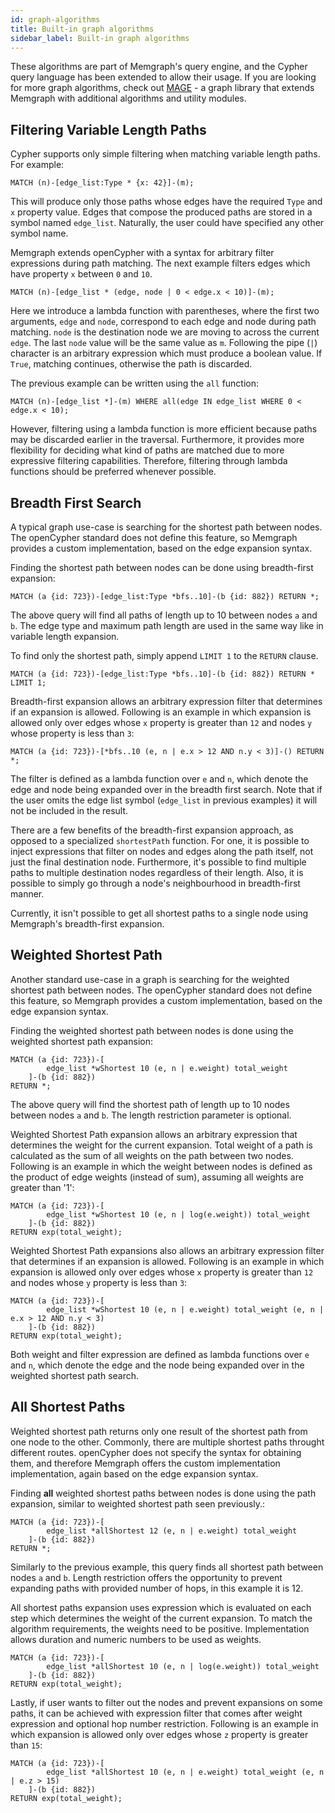 ```yaml
---
id: graph-algorithms
title: Built-in graph algorithms
sidebar_label: Built-in graph algorithms
---
```


These algorithms are part of Memgraph's query engine, and the Cypher query
language has been extended to allow their usage. If you are looking for more
graph algorithms, check out [MAGE](/mage) - a graph library that extends
Memgraph with additional algorithms and utility modules.

## Filtering Variable Length Paths

Cypher supports only simple filtering when matching variable length paths.
For example:

```cypher
MATCH (n)-[edge_list:Type * {x: 42}]-(m);
```

This will produce only those paths whose edges have the required `Type` and `x`
property value. Edges that compose the produced paths are stored in a symbol
named `edge_list`. Naturally, the user could have specified any other symbol
name.

Memgraph extends openCypher with a syntax for arbitrary filter expressions
during path matching. The next example filters edges which have property `x`
between `0` and `10`.

```cypher
MATCH (n)-[edge_list * (edge, node | 0 < edge.x < 10)]-(m);
```

Here we introduce a lambda function with parentheses, where the first two
arguments, `edge` and `node`, correspond to each edge and node during path
matching. `node` is the destination node we are moving to across the current
`edge`. The last `node` value will be the same value as `m`. Following the
pipe (`|`) character is an arbitrary expression which must produce a boolean
value.  If `True`, matching continues, otherwise the path is discarded.

The previous example can be written using the `all` function:

```cypher
MATCH (n)-[edge_list *]-(m) WHERE all(edge IN edge_list WHERE 0 < edge.x < 10);
```

However, filtering using a lambda function is more efficient because paths
may be discarded earlier in the traversal. Furthermore, it provides more
flexibility for deciding what kind of paths are matched due to more expressive
filtering capabilities. Therefore, filtering through lambda functions should
be preferred whenever possible.

## Breadth First Search

A typical graph use-case is searching for the shortest path between nodes.
The openCypher standard does not define this feature, so Memgraph provides
a custom implementation, based on the edge expansion syntax.

Finding the shortest path between nodes can be done using breadth-first
expansion:

```cypher
MATCH (a {id: 723})-[edge_list:Type *bfs..10]-(b {id: 882}) RETURN *;
```

The above query will find all paths of length up to 10 between nodes `a` and `b`.
The edge type and maximum path length are used in the same way like in variable
length expansion.

To find only the shortest path, simply append `LIMIT 1` to the `RETURN` clause.

```cypher
MATCH (a {id: 723})-[edge_list:Type *bfs..10]-(b {id: 882}) RETURN * LIMIT 1;
```

Breadth-first expansion allows an arbitrary expression filter that determines
if an expansion is allowed. Following is an example in which expansion is
allowed only over edges whose `x` property is greater than `12` and nodes `y`
whose property is less than `3`:

```cypher
MATCH (a {id: 723})-[*bfs..10 (e, n | e.x > 12 AND n.y < 3)]-() RETURN *;
```

The filter is defined as a lambda function over `e` and `n`, which denote the edge
and node being expanded over in the breadth first search. Note that if the user
omits the edge list symbol (`edge_list` in previous examples) it will not be included
in the result.

There are a few benefits of the breadth-first expansion approach, as opposed to
a specialized `shortestPath` function. For one, it is possible to inject
expressions that filter on nodes and edges along the path itself, not just the final
destination node. Furthermore, it's possible to find multiple paths to multiple destination
nodes regardless of their length. Also, it is possible to simply go through a node's
neighbourhood in breadth-first manner.

Currently, it isn't possible to get all shortest paths to a single node using
Memgraph's breadth-first expansion.

## Weighted Shortest Path

Another standard use-case in a graph is searching for the weighted shortest
path between nodes. The openCypher standard does not define this feature, so
Memgraph provides a custom implementation, based on the edge expansion syntax.

Finding the weighted shortest path between nodes is done using the weighted
shortest path expansion:

```cypher
MATCH (a {id: 723})-[
        edge_list *wShortest 10 (e, n | e.weight) total_weight
    ]-(b {id: 882})
RETURN *;
```

The above query will find the shortest path of length up to 10 nodes between
nodes `a`  and `b`. The length restriction parameter is optional.

Weighted Shortest Path expansion allows an arbitrary expression that determines
the weight for the current expansion. Total weight of a path is calculated as
the sum of all weights on the path between two nodes. Following is an example in
which the weight between nodes is defined as the product of edge weights
(instead of sum), assuming all weights are greater than '1':

```cypher
MATCH (a {id: 723})-[
        edge_list *wShortest 10 (e, n | log(e.weight)) total_weight
    ]-(b {id: 882})
RETURN exp(total_weight);
```

Weighted Shortest Path expansions also allows an arbitrary expression filter
that determines if an expansion is allowed. Following is an example in which
expansion is allowed only over edges whose `x` property is greater than `12`
and nodes whose `y` property is less than `3`:

```cypher
MATCH (a {id: 723})-[
        edge_list *wShortest 10 (e, n | e.weight) total_weight (e, n | e.x > 12 AND n.y < 3)
    ]-(b {id: 882})
RETURN exp(total_weight);
```

Both weight and filter expression are defined as lambda functions over `e` and
`n`, which denote the edge and the node being expanded over in the weighted
shortest path search.

## All Shortest Paths

Weighted shortest path returns only one result of the shortest path from one
node to the other. Commonly, there are multiple shortest paths throught different
routes. openCypher does not specify the syntax for obtaining them, and therefore 
Memgraph offers the custom implementation implementation, again based on the edge
expansion syntax.  

Finding **all** weighted shortest paths between nodes is done using the path expansion,
similar to weighted shortest path seen previously.:

```cypher
MATCH (a {id: 723})-[
        edge_list *allShortest 12 (e, n | e.weight) total_weight
    ]-(b {id: 882})
RETURN *;
```

Similarly to the previous example, this query finds all shortest path between 
nodes `a` and `b`. Length restriction offers the opportunity to prevent expanding
paths with provided number of hops, in this example it is 12.

All shortest paths expansion uses expression which is evaluated on each step which
determines the weight of the current expansion. To match the algorithm requirements, 
the weights need to be positive. Implementation allows duration and numeric numbers
to be used as weights.  

```cypher
MATCH (a {id: 723})-[
        edge_list *allShortest 10 (e, n | log(e.weight)) total_weight
    ]-(b {id: 882})
RETURN exp(total_weight);
```

Lastly, if user wants to filter out the nodes and prevent expansions on some
paths, it can be achieved with expression filter that comes after weight expression
and optional hop number restriction. Following is an example in which
expansion is allowed only over edges whose `z` property is greater than `15`:

```cypher
MATCH (a {id: 723})-[
        edge_list *allShortest 10 (e, n | e.weight) total_weight (e, n | e.z > 15)
    ]-(b {id: 882})
RETURN exp(total_weight);
```
